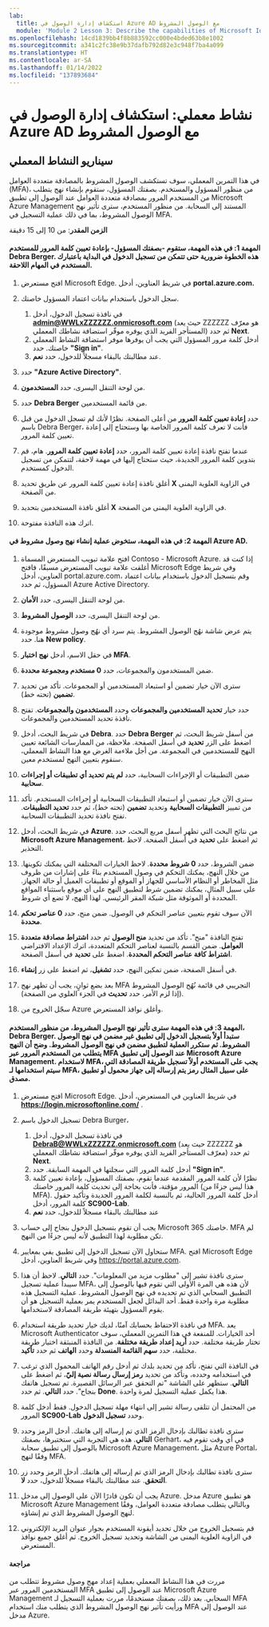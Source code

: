 ```yaml
---
lab:
  title: استكشاف إدارة الوصول في Azure AD مع الوصول المشروط
  module: 'Module 2 Lesson 3: Describe the capabilities of Microsoft Identity and access management solutions: Explore the access management capabilities of Azure AD'
ms.openlocfilehash: 14cd1839bb4f8b883592cc000e4bded63b8e1002
ms.sourcegitcommit: a341c2fc38e9b37dafb792d82e3c948f7ba4a099
ms.translationtype: HT
ms.contentlocale: ar-SA
ms.lasthandoff: 01/14/2022
ms.locfileid: "137893684"
---
```

# <a name="lab-explore-access-management-in-azure-ad-with-conditional"></a>نشاط معملي: استكشاف إدارة الوصول في Azure AD مع الوصول المشروط

## <a name="lab-scenario"></a>سيناريو النشاط المعملي
في هذا التمرين المعملي، سوف تستكشف الوصول المشروط بالمصادقة متعددة العوامل (MFA)، من منظور المسؤول والمستخدم.  بصفتك المسؤول، ستقوم بإنشاء نهج يتطلب من المستخدم المرور بمصادقة متعددة العوامل عند الوصول إلى تطبيق Microsoft Azure Management المستند إلى السحابة.  من منظور المستخدم، سترى تأثير نهج الوصول المشروط، بما في ذلك عملية التسجيل في MFA.

**الزمن المقدر**: من 10 إلى 15 دقيقة

#### <a name="task-1-in-this-task-you-as-the-admin-will-reset-the-password-for-the-user-debra-berger--this-step-is-needed-so-you-can-initially-sign-in-as-the-user-in-subsequent-tasks"></a>المهمة 1: في هذه المهمة، ستقوم -بصفتك المسؤول- بإعادة تعيين كلمة المرور للمستخدم Debra Berger.  هذه الخطوة ضرورية حتى تتمكن من تسجيل الدخول في البداية باعتبارك المستخدم في المهام اللاحقة.

1. افتح مستعرض Microsoft Edge.  في شريط العناوين، أدخل **portal.azure.com.**

2. سجل الدخول باستخدام بيانات اعتماد المسؤول خاصتك.
    1. في نافذة تسجيل الدخول، أدخل **admin@WWLxZZZZZZ.onmicrosoft.com** (حيث يعد ZZZZZZ هو معرّف المستأجر الفريد الذي يوفره موفّر استضافة نشاطك المعملي) ثم حدد **Next**.
    1. أدخل كلمة مرور المسؤول التي يجب أن يوفرها موفر استضافة النشاط المعملي خاصتك. حدد **"Sign in"**.
    1. عند مطالبتك بالبقاء مسجلاً للدخول، حدد **نعم**.

3. حدد **"Azure Active Directory"**.  

4. من لوحة التنقل اليسرى، حدد **المستخدمون**.

5. حدد **Debra Berger** من قائمة المستخدمين.

6. حدد **إعادة تعيين كلمة المرور** من أعلى الصفحة. نظرًا لأنك لم تسجل الدخول من قبل باسم Debra Berger، فأنت لا تعرف كلمة المرور الخاصة بها وستحتاج إلى إعادة تعيين كلمة المرور.

7. عندما تفتح نافذة إعادة تعيين كلمة المرور، حدد **إعادة تعيين كلمة المرور**.  هام، قم بتدوين كلمة المرور الجديدة، حيث ستحتاج إليها في مهمة لاحقة، لتتمكن من تسجيل الدخول كمستخدم.

8. أغلق نافذة إعادة تعيين كلمة المرور عن طريق تحديد **X** في الزاوية العلوية اليمنى من الصفحة.

9. أغلق نافذة المستخدمين بتحديد **X** في الزاوية العلوية اليمنى من الصفحة.

10. اترك هذه النافذة مفتوحة.


#### <a name="task-2--in-this-task-you-will-go-through-the-process-of-creating-a-conditional-access-policy-in-azure-ad"></a>المهمة 2:  في هذه المهمة، ستخوض عملية إنشاء نهج وصول مشروط في Azure AD.

1. افتح علامة تبويب المستعرض المسماة Contoso - Microsoft Azure.   إذا كنت قد أغلقت علامة تبويب المستعرض مسبقًا، فافتح Microsoft Edge وفي شريط العناوين، أدخل portal.azure.com، وقم بتسجيل الدخول باستخدام بيانات اعتماد المسؤول، ثم حدد Azure Active Directory.  

2. من لوحة التنقل اليسرى، حدد **الأمان**.

3. من لوحة التنقل اليسرى، حدد **الوصول المشروط**.

4. يتم عرض شاشة نهُج الوصول المشروط. يتم سرد أي نهُج وصول مشروط موجودة هنا. حدد **New policy**.

5. في حقل الاسم، أدخل **نهج اختبار MFA**.

6. ضمن المستخدمون والمجموعات، حدد **0 مستخدم ومجموعة محددة**.

7. سترى الآن خيار تضمين أو استبعاد المستخدمين أو المجموعات.  تأكد من تحديد **تضمين** (تحته خط).

8. حدد خيار **تحديد المستخدمين والمجموعات** وحدد **المستخدمون والمجموعات**.  تفتح نافذة تحديد المستخدمين والمجموعات.  

9. في شريط البحث، أدخل **Debra**.  حدد **Debra Berger** من أسفل شريط البحث، ثم اضغط على الزر **تحديد** في أسفل الصفحة.  ملاحظة، من الممارسات الشائعة تعيين النهج للمستخدمين في المجموعة.  من أجل ملاءمة الغرض مع هذا النشاط المعملي، سنقوم بتعيين النهج لمستخدم معين. 

10. ضمن التطبيقات أو الإجراءات السحابية، حدد **لم يتم تحديد أي تطبيقات أو إجراءات سحابية**.

11. سترى الآن خيار تضمين أو استبعاد التطبيقات السحابية أو إجراءات المستخدم.  تأكد من تمييز **التطبيقات السحابية** وتحديد **تضمين** (تحته خط)، ثم حدد **تحديد التطبيقات**.  تفتح نافذة تحديد التطبيقات السحابية.

12. في شريط البحث، أدخل **Azure**.  من نتائج البحث التي تظهر أسفل مربع البحث، حدد **Microsoft Azure Management**، ثم اضغط على **تحديد** في أسفل الصفحة.  لاحظ التحذير.  

13. ضمن الشروط، حدد **0 شروط محددة**.  لاحظ الخيارات المختلفة التي يمكنك تكوينها.  من خلال النهج، يمكنك التحكم في وصول المستخدم بناءً على إشارات من ظروف مثل المخاطر أو النظام الأساسي للجهاز أو الموقع أو تطبيقات العميل أو حالة الجهاز.  على سبيل المثال، يمكنك تضمين شرط لتطبيق النهج على أي موقع باستثناء المواقع المحددة أو الموثوقة مثل شبكة المقر الرئيسي.  لهذا النهج، لا تضع أي شروط.

14. الآن سوف تقوم بتعيين عناصر التحكم في الوصول.  ضمن منح، حدد **0 عناصر تحكم محددة**.

15. تفتح النافذة "منح".  تأكد من تحديد **منح الوصول** ثم حدد **اشتراط مصادقة متعددة العوامل**.  ضمن القسم بالنسبة لعناصر التحكم المتعددة، اترك الإعداد الافتراضي **اشتراط كافة عناصر التحكم المحددة**.  اضغط على **تحديد** في أسفل الصفحة.

16. في أسفل الصفحة، ضمن تمكين النهج، حدد **تشغيل**، ثم اضغط على زر **إنشاء**.

17. بعد بضع ثوانٍ، يجب أن تظهر نهج MFA التجريبي في قائمة نُهُج الوصول المشروط (إذا لزم الأمر، حدد **تحديث** في الجزء العلوي من الصفحة).

18. سجّل الخروج من Azure وأغلق نوافذ المستعرض.

#### <a name="task-3-in-this-task-you-will-see-the-impact-of-the-conditional-access-policy-from-the-perspective-of-the-user-debra-berger-you-will-start-first-by-signing-in-to-an-application-that-is-not-included-in-the-conditional-access-policy--then-you-will-repeat-the-process-for-an-application-that-is-included-in-the-conditional-access-policy--recall-that-the-policy-requires-the-user-to-go-through-mfa-when-accessing-a-microsoft-azure-management-application--to-use-mfa-the-user-must-first-register-the-authentication-method-that-will-be-used-for-mfa-for-example-a-code-sent-to-a-mobile-device-or-an-authenticator-application"></a>المهمة 3: في هذه المهمة سترى تأثير نهج الوصول المشروط، من منظور المستخدم، Debra Berger. ستبدأ أولاً بتسجيل الدخول إلى تطبيق غير مضمن في نهج الوصول المشروط.  ثم ستكرر العملية لتطبيق مضمن في نهج الوصول المشروط.  وضح أن النهج يتطلب من المستخدم المرور عبر MFA عند الوصول إلى تطبيق Microsoft Azure Management.  لاستخدام MFA، يجب على المستخدم أولاً تسجيل طريقة المصادقة التي سيتم استخدامها لـ MFA، على سبيل المثال رمز يتم إرساله إلى جهاز محمول أو تطبيق مصدق.

1. افتح مستعرض Microsoft Edge.  في شريط العناوين في المستعرض، أدخل **https://login.microsoftonline.com/** .

1. تسجيل الدخول باسم Debra Burger،
    1. في نافذة تسجيل الدخول، أدخل **DebraB@WWLxZZZZZZ.onmicrosoft.com** (حيث يعد ZZZZZZ هو معرّف المستأجر الفريد الذي يوفره موفّر استضافة نشاطك المعملي) ثم حدد **Next**.
    1. أدخل كلمة المرور التي سجلتها في المهمة السابقة. حدد **"Sign in"**.
    1. نظرًا لأن كلمة المرور المقدمة عندما تقوم، بصفتك المسؤول، بإعادة تعيين كلمة المرور مؤقتة، فأنت بحاجة إلى تحديث كلمة المرور خاصتك (هذا ليس جزءًا من MFA).  أدخل كلمة المرور الحالية، ثم بالنسبة لكلمة المرور الجديدة وتأكيد حقول كلمة المرور، أدخل **SC900-Lab**.
    1. عند مطالبتك بالبقاء مسجلاً للدخول، حدد **نعم**

1. يجب أن تقوم بتسجيل الدخول بنجاح إلى حساب Microsoft 365 خاصتك.  MFA لم تكن مطلوبة لهذا التطبيق لأنه ليس جزءًا من النهج.

1. ستحاول الآن تسجيل الدخول إلى تطبيق يفي بمعايير MFA.  افتح Microsoft Edge وفي شريط العناوين، أدخل https://portal.azure.com.

1. سترى نافذة تشير إلى "مطلوب مزيد من المعلومات".  حدد ⁧**⁩التالي⁧**⁩.  لاحظ أن هذا سيبدأ عملية تسجيل MFA، لأن هذه هي المرة الأولى التي تقوم فيها بالوصول إلى التطبيق السحابي الذي تم تحديده في نهج الوصول المشروط.  عملية التسجيل هذه مطلوبة مرة واحدة فقط.   أحد البدائل لجعل المستخدم يمر بعملية التسجيل هو أن يقوم المسؤول بتهيئة طريقة المصادقة لاستخدامها.

1. في نافذة الاحتفاظ بحسابك آمنًا، لديك خيار تحديد طريقة استخدام MFA.  يعد Microsoft Authenticator أحد الخيارات. للمنفعة في هذا التمرين المعملي، سوف تختار طريقة مختلفة.  حدد **أريد إعداد طريقة مختلفة**.  من النافذة المنبثقة اختيار طريقة مختلفة، حدد **سهم القائمة المنسدلة** وحدد **الهاتف** ثم حدد **تأكيد**.

1. في النافذة التي تفتح، تأكد من تحديد بلدك ثم أدخل رقم الهاتف المحمول الذي ترغب في استخدامه وحدده، وتأكد من تحديد **رمز إرسال رسالة نصية إليّ**، ثم اضغط على **التالي**.  ستظهر على الشاشة "تم التحقق عبر الرسائل القصيرة. تم تسجيل هاتفك بنجاح".  حدد ⁧**⁩التالي⁧**⁩. ثم حدد ⁧**⁩Done⁧**⁩.  هذا يكمل عملية التسجيل لمرة واحدة.

1. من المحتمل أن تتلقى رسالة تشير إلى انتهاء مهلة تسجيل الدخول.  فقط أدخل كلمة المرور **SC900-Lab** وحدد **تسجيل الدخول**.

1. سترى نافذة تطالبك بإدخال الرمز الذي تم إرساله إلى هاتفك.  أدخل الرمز وحدد **التالي**.  هذه هي التجربة التي ستختبرها، بصفتك Gerhart، في أي وقت تقوم فيه بالوصول إلى تطبيق سحابة Microsoft Azure Management، مثل Azure Portal، وفقًا لنهج MFA.

1. سترى نافذة تطالبك بإدخال الرمز الذي تم إرساله إلى هاتفك.  أدخل الرمز وحدد زر **التحقق**.  عند مطالبتك بالبقاء مسجلاً للدخول، حدد **لا**.

1. يجب أن تكون قادرًا الآن على الوصول إلى مدخل Azure.  مدخل Azure هو تطبيق Microsoft Azure Management وبالتالي يتطلب مصادقة متعددة العوامل، وفقًا لنهج الوصول المشروط الذي تم إنشاؤه.  

1. قم بتسجيل الخروج من خلال تحديد أيقونة المستخدم بجوار عنوان البريد الإلكتروني في الزاوية العلوية اليمنى من الشاشة وتحديد تسجيل الخروج. ثم أغلق جميع نوافذ المستعرض.

#### <a name="review"></a>مراجعة
مررت في هذا النشاط المعملي بعملية إعداد مهج وصول مشروط تتطلب من المستخدمين المرور عبر MFA عند الوصول إلى تطبيق Microsoft Azure Management السحابي.  بعد ذلك، بصفتك مستخدمًا، مررت بعملية التسجيل لـ MFA ورأيت تأثير نهج الوصول المشروط الذي يتطلب منك استخدام MFA عند الوصول إلى مدخل Azure.